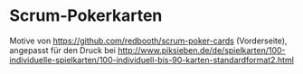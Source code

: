 # Scrum-Pokerkarten
Motive von https://github.com/redbooth/scrum-poker-cards (Vorderseite), angepasst für den Druck bei http://www.piksieben.de/de/spielkarten/100-individuelle-spielkarten/100-individuell-bis-90-karten-standardformat2.html
